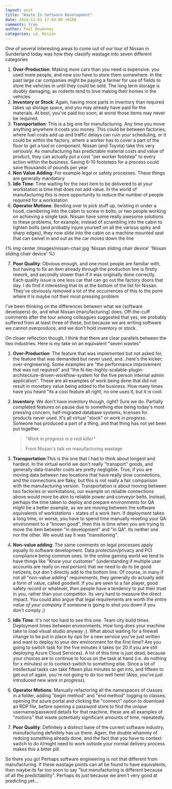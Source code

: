 ```yaml
---
layout: post
title: "Waste In Software Development"
date: 2014-12-01 17:49:00 +0100
comments: true
author: Paul Devenney
categories: cd, Nissan
---
```


One of several interesting areas to come out of our tour of Nissan in Sunderland today was how they classify wastage into seven different categories

1. **Over-Production**: Making more cars than you need is expensive. you used more people, and now you have to store them somewhere. In the past large car companies might be paying a farmer for use of fields to store the vehicles in until they could be sold. The long term storage is doubly damaging, as rodents tend to love making their homes in the vehicles
2. **Inventory or Stock**: Again, <!-- more --> having more parts in inventory than required takes up storage space, and you may already have paid for the materials. At best, you've paid too soon, at worst those items may never be required.
3. **Transportation**: This is a big one for manufacturing. Any time you move anything anywhere it costs you money. This could be between factories, where fuel costs add up and traffic delays can ruin your scheduling, or it could be within the factory, where a worker has to cover a part of the floor to get a tool or component. Nissan (and Toyota) take this very seriously. As manufacturing has predictable material costs and value of product, they can actually put a cost "per worker footstep" to every action within the business. Saving 6-10 footsteps for a process could save thousands of pounds per year
4. **Non Value Adding**: For example legal or safety processes. These things are generally mandatory
5. **Idle Time**: Time waiting for the next item to be delivered to at your workstation is time that does not add value. In the world of manufacturing this is more opportunity to reduce the number of people required for a workstation
6. **Operator Motions**: Bending over to pick stuff up, twisting in under a hood, clambering into the cabin to screw in bolts, or two people working on achieving a single task. Nissan have some really awesome solutions to these problems, for example; instead of scrambling into the cabin to tighten bolts (and probably injure yourself on all the various spiky and sharp edges), they now slide into the cabin on a machine mounted seat that can swivel in and out as the car moves down the line

{% img center /images/nissan-chair.jpg 'Nissan sliding chair device' 'Nissan sliding chair device' %}

7. **Poor Quality**: Obvious enough, and one most people are familiar with, but having to fix an item already through the production line is firstly rework, and secondly slower than if it was originally done correctly. Each quality issue is one less car that can go out the factory doors that day. I do find it interesting that its at the bottom of the list for Nissan. They've obviously removed a lot of the occurrences of this to the point where it is maybe not their most pressing problem


I've been thinking on the differences between what we (software developers) do, and what Nissan (manufacturing) does. Off-the-cuff comments after the tour among colleagues suggested that yes, we probably suffered from at least three of these, but because we are writing software we cannot overproduce, and we don't hold inventory or stock.

On closer reflection though, I think that there are clear parallels between the two industries. Here is my take on an equivalent "seven wastes"

1. **Over-Production**: The feature that was implemented but not asked for, the feature that was demanded but never used, and...here's the kicker; over-engineering. Some examples are "the performance improvement that was not required" and "the N-tier-highly-scalable-plugin-architecture-driven-workflow-system for the five person internal admin application". These are all examples of work being done that did not result in monetary value being added to the business. How many times have you heard "its a cool feature all right, no one *uses* it, but it is cool.
2. **Inventory**: We don't have inventory though, right? Sure we do. Partially completed features on pause due to something else being today's most pressing concern, half-migrated database systems, licenses for products never used. It's all virtual "stock" or *work in progress*. Someone has produced a part of a thing, and that thing has not yet been put together.

	>*"Work in progress is a real killer"*
	>
	> From Nissan's talk on manufacturing wastage 

3. **Transportation**:This is the one that I had to think about longest and hardest. In the virtual world we don't really "transport" goods, and generally data-transfer costs are pretty negligible. True, if you are moving data between two locations that have really slow connections, and the connections are flaky, but this is not really a fair comparison with the manufacturing version. Transportation is about moving between two factories or workstations, our example on reliable connections above would more be akin to reliable power and conveyor belts. Instead, perhaps the time taken to deploy and prepare environments for QA might be a better example, as we are moving between the software equivalents of workstations - states of a work item. If deployment takes a long time, or worse, you have to spend time manually reseting your QA environment to a "known good", then this is time when you are trying to move the item between "in development" and "in QA". Its neither one nor the other. We would say it was "transitioning".
4. **Non-value adding**: The same comments on legal processes apply equally to software development. Data protection/privacy and PCI compliance being common ones. In the online gaming world we tend to have things like "Know your customer" (understanding if multiple user accounts are really on real person) that we need to do to be good netizens, but don't directly add to the bottom line. Of course, in many if not all "non-value adding" requirements, they generally do actually add a form of value, called *goodwill*. If you are seen to a fair player, good safety record or whatever, then people have a tendency to put their trust in you, rather than your competitor. Its very hard to measure the direct impact. You could also argue that legal requirements are worth the *entire value of your company* if someone is going to shut you down if you don't comply ;)
5. **Idle Time**: It's not too hard to see this one. Team city build times. Deployment times between environments. How long *does* your machine take to load visual studio anyway ;). What about waiting for a firewall change to be put in place by ops for a new service you've just written and want to deploy to your dev environment for the first time? Are you going to switch task for the five minutes it takes (or 20 if you are still deploying Azure Cloud Services). A lot of this time is just dead, because your choices are to continue to focus on the task at hand (i.e. do nothing for x minutes) or to context-switch to something else. Since a lot of intellectual tasks can take fifteen plus minutes to get into, and fifteen to get out of again, you're not going to do too well here! (Also, you've just introduced new *work in progress*).
6. **Operator Motions**: Manually refactoring all the namespaces of classes in a folder, adding "begin method" and "end method" logging to classes, opening the azure portal and clicking the "connect" option to download an RDP file, before opening a password store to find the unique username/password details for that machine, these are all examples of "motions" that waste potentially significant amounts of time, repeatedly. 
7. **Poor Quality**: Definitely a distinct bane of the current software industry, manufacturing definitely has us there. Again, the double whammy of redoing something already done, and the fact that you have to context switch to do it/might need to work outside your normal delivery process makes this a bitter pill 

So there you go! Perhaps software engineering is not that different from manufacturing. If these wastage points can all be found to have equivalents, then maybe its far too soon to say "but manufacturing is different because of all the predictability". Perhaps its just because we aren't very good at predicting yet...